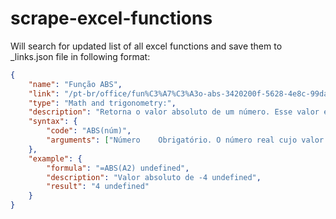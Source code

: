 # scrape-excel-functions

Will search for updated list of all excel functions and save them to _links.json file in following format:
``` json
{
	"name": "Função ABS",
	"link": "/pt-br/office/fun%C3%A7%C3%A3o-abs-3420200f-5628-4e8c-99da-c99d7c87713c",
	"type": "Math and trigonometry:",
	"description": "Retorna o valor absoluto de um número. Esse valor é o número sem o seu sinal.",
	"syntax": {
		"code": "ABS(núm)",
		"arguments": ["Número    Obrigatório. O número real cujo valor absoluto você deseja obter."]
	},
	"example": {
		"formula": "=ABS(A2) undefined",
		"description": "Valor absoluto de -4 undefined",
		"result": "4 undefined"
	}
}
```
